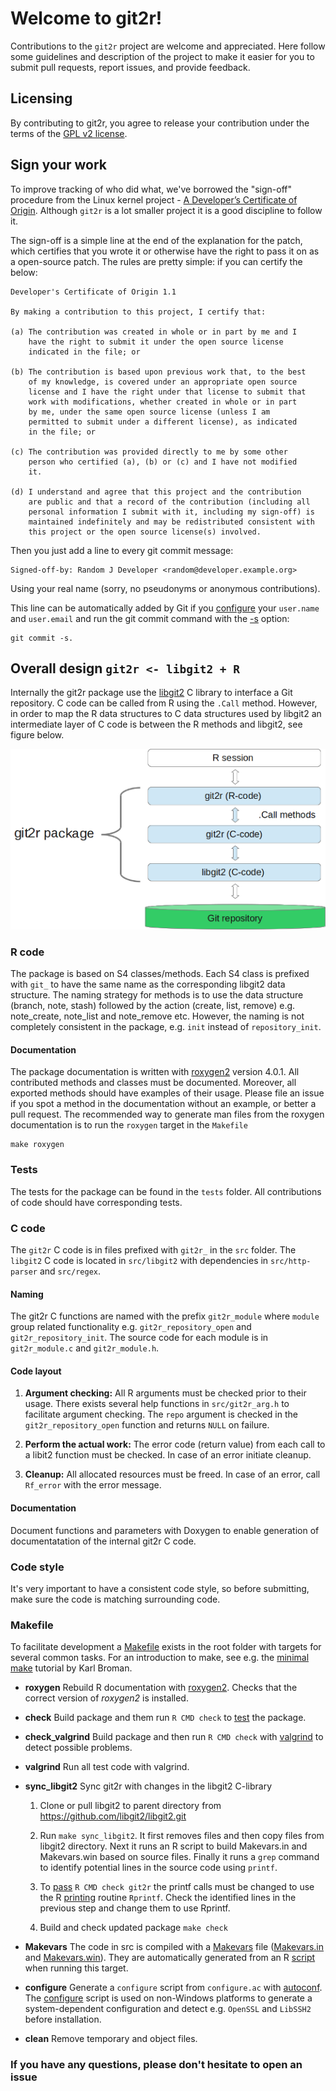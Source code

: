# Welcome to git2r!

Contributions to the `git2r` project are welcome and appreciated. Here follow some guidelines and description of the project to make it easier for you to submit pull requests, report issues, and provide feedback.

## Licensing

By contributing to git2r, you agree to release your contribution under the terms of the [GPL v2 license](LICENSE).

## Sign your work

To improve tracking of who did what, we've borrowed the "sign-off"
procedure from the Linux kernel project -
[A Developer’s Certificate of Origin](http://elinux.org/Developer_Certificate_Of_Origin).
Although `git2r` is a lot smaller project it is a good discipline to
follow it.

The sign-off is a simple line at the end of the explanation for
the patch, which certifies that you wrote it or otherwise have
the right to pass it on as a open-source patch. The rules are
pretty simple: if you can certify the below:

```
Developer's Certificate of Origin 1.1

By making a contribution to this project, I certify that:

(a) The contribution was created in whole or in part by me and I
    have the right to submit it under the open source license
    indicated in the file; or

(b) The contribution is based upon previous work that, to the best
    of my knowledge, is covered under an appropriate open source
    license and I have the right under that license to submit that
    work with modifications, whether created in whole or in part
    by me, under the same open source license (unless I am
    permitted to submit under a different license), as indicated
    in the file; or

(c) The contribution was provided directly to me by some other
    person who certified (a), (b) or (c) and I have not modified
    it.

(d) I understand and agree that this project and the contribution
    are public and that a record of the contribution (including all
    personal information I submit with it, including my sign-off) is
    maintained indefinitely and may be redistributed consistent with
    this project or the open source license(s) involved.
```

Then you just add a line to every git commit message:

```
Signed-off-by: Random J Developer <random@developer.example.org>
```

Using your real name (sorry, no pseudonyms or anonymous contributions).

This line can be automatically added by Git if you
[configure](http://git-scm.com/book/en/Customizing-Git-Git-Configuration)
your `user.name` and `user.email` and run the git commit command with
the
[-s](https://www.kernel.org/pub/software/scm/git/docs/git-commit.html)
option:

```
git commit -s.
```

## Overall design `git2r <- libgit2 + R`

Internally the git2r package use the [libgit2](https://libgit2.github.com/) C library to interface a Git repository. C code can be called from R using the `.Call` method. However, in order to map the R data structures to C data structures used by libgit2 an intermediate layer of C code is between the R methods and libgit2, see figure below.

![Overall design](figure/git2r-design.png)

### R code

The package is based on S4 classes/methods. Each S4 class is prefixed with `git_` to have the same name as the corresponding libgit2 data structure. The naming strategy for methods is to use the data structure (branch, note, stash) followed by the action (create, list, remove) e.g. note_create, note_list and note_remove etc. However, the naming is not completely consistent in the package, e.g. `init` instead of `repository_init`.


#### Documentation

The package documentation is written with [roxygen2](http://cran.r-project.org/web/packages/roxygen2/index.html) version 4.0.1.  All contributed methods and classes must be documented. Moreover, all exported methods should have examples of their usage. Please file an issue if you spot a method in the documentation without an example, or better a pull request. The recommended way to generate man files from the roxygen documentation is to run the `roxygen` target in the `Makefile`

```
make roxygen
```

### Tests

The tests for the package can be found in the `tests` folder. All contributions of code should have corresponding tests.

### C code

The `git2r` C code is in files prefixed with `git2r_` in the `src` folder. The `libgit2` C code is located in `src/libgit2` with dependencies in `src/http-parser` and `src/regex`.

#### Naming

The git2r C functions are named with the prefix `git2r_module` where `module` group related functionality e.g. `git2r_repository_open` and `git2r_repository_init`. The source code for each module is in `git2r_module.c` and `git2r_module.h`.

#### Code layout

1. **Argument checking:** All R arguments must be checked prior to their usage. There exists several help functions in `src/git2r_arg.h` to facilitate argument checking. The `repo` argument is checked in the `git2r_repository_open` function and returns `NULL` on failure.

2. **Perform the actual work:** The error code (return value) from each call to a libit2 function must be checked. In case of an error initiate cleanup.

3. **Cleanup:** All allocated resources must be freed. In case of an error, call `Rf_error` with the error message.

#### Documentation

Document functions and parameters with Doxygen to enable generation of documentatation of the internal git2r C code.

### Code style

It's very important to have a consistent code style, so before submitting, make sure the code is matching surrounding code.

### Makefile

To facilitate development a [Makefile](Makefile) exists in the root folder with targets for several common tasks. For an introduction to make, see e.g. the [minimal make](http://kbroman.github.io/minimal_make/) tutorial by Karl Broman.

* **roxygen** Rebuild R documentation with [roxygen2](http://cran.r-project.org/web/packages/roxygen2/index.html). Checks that the correct version of *roxygen2* is installed.

* **check** Build package and them run `R CMD check` to [test](http://cran.r-project.org/doc/manuals/r-release/R-exts.html#Checking-packages) the package.

* **check_valgrind** Build package and then run `R CMD check` with [valgrind](http://valgrind.org/) to detect possible problems.

* **valgrind** Run all test code with valgrind.

* **sync_libgit2** Sync git2r with changes in the libgit2 C-library

  1. Clone or pull libgit2 to parent directory from https://github.com/libgit2/libgit2.git

  2. Run `make sync_libgit2`. It first removes files and then copy files from libgit2 directory. Next it runs an R script to build Makevars.in and Makevars.win based on source files. Finally it runs a `grep` command to identify potential lines in the source code using `printf`.

  3. To [pass](http://cran.r-project.org/doc/manuals/r-release/R-exts.html#Writing-portable-packages) `R CMD check git2r` the printf calls must be changed to use the R [printing](http://cran.r-project.org/doc/manuals/r-release/R-exts.html#Printing) routine `Rprintf`. Check the identified lines in the previous step and change them to use Rprintf.

  4. Build and check updated package `make check`

* **Makevars** The code in src is compiled with a [Makevars](http://cran.r-project.org/doc/manuals/r-release/R-exts.html#Using-Makevars) file ([Makevars.in](src/Makevars.in) and [Makevars.win](src/Makevars.win)). They are automatically generated from an R [script](tools/build_Makevars.r) when running this target.

* **configure** Generate a `configure` script from `configure.ac` with [autoconf](https://www.gnu.org/software/autoconf/). The [configure](http://cran.r-project.org/doc/manuals/r-release/R-exts.html#Configure-and-cleanup) script is used on non-Windows platforms to generate a system-dependent configuration and detect e.g. `OpenSSL` and `LibSSH2` before installation.

* **clean** Remove temporary and object files.

### If you have any questions, please don't hesitate to open an issue
